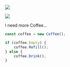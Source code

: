 [![](https://github-readme-stats-git-masterrstaa-rickstaa.vercel.app/api/top-langs?username=lucashsu95&show_icons=true&locale=en&layout=compact&langs_count=6&bg_color=0D1117&text_color=c9d1d9&icon_color=ff3860&title_color=7957d5&hide_border=false)](https://github.com/SheepNDW)

[![](https://github-readme-stats-git-masterrstaa-rickstaa.vercel.app/api?username=lucashsu95&show_icons=true&hide=issues&&bg_color=0D1117&text_color=c9d1d9&icon_color=ff3860&title_color=7957d5&hide_border=false&count_private=true&locale=en)](https://github.com/SheepNDW)



I need more Coffee...
```javascript
const coffee = new Coffee();

if (coffee.Empty) {
    coffee.Refill();
} else {
    coffee.Drink();
}
```
